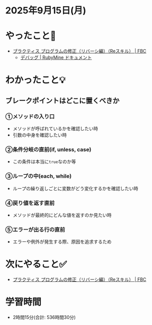 # 2025年9月15日(月)

# やったこと📝

- [プラクティス プログラムの修正（リバーシ編）（Reスキル） \| FBC](https://bootcamp.fjord.jp/practices/321)
  - [デバッグ \| RubyMine ドキュメント](https://pleiades.io/help/ruby/debugging-code.html)

# わかったこと💡

## ブレークポイントはどこに置くべきか

### ①メソッドの入り口
- メソッドが呼ばれているかを確認したい時
- 引数の中身を確認したい時

### ②条件分岐の直前(if, unless, case)
- この条件は本当に`true`なのか等

### ③ループの中(each, while)
- ループの繰り返しごとに変数がどう変化するかを確認したい時

### ④戻り値を返す直前
- メソッドが最終的にどんな値を返すのか見たい時

### ⑤エラーが出る行の直前
- エラーや例外が発生する際、原因を追求するため

# 次にやること✅

- [プラクティス プログラムの修正（リバーシ編）（Reスキル） \| FBC](https://bootcamp.fjord.jp/practices/321)

# 学習時間

- 2時間15分(合計: 536時間30分)
